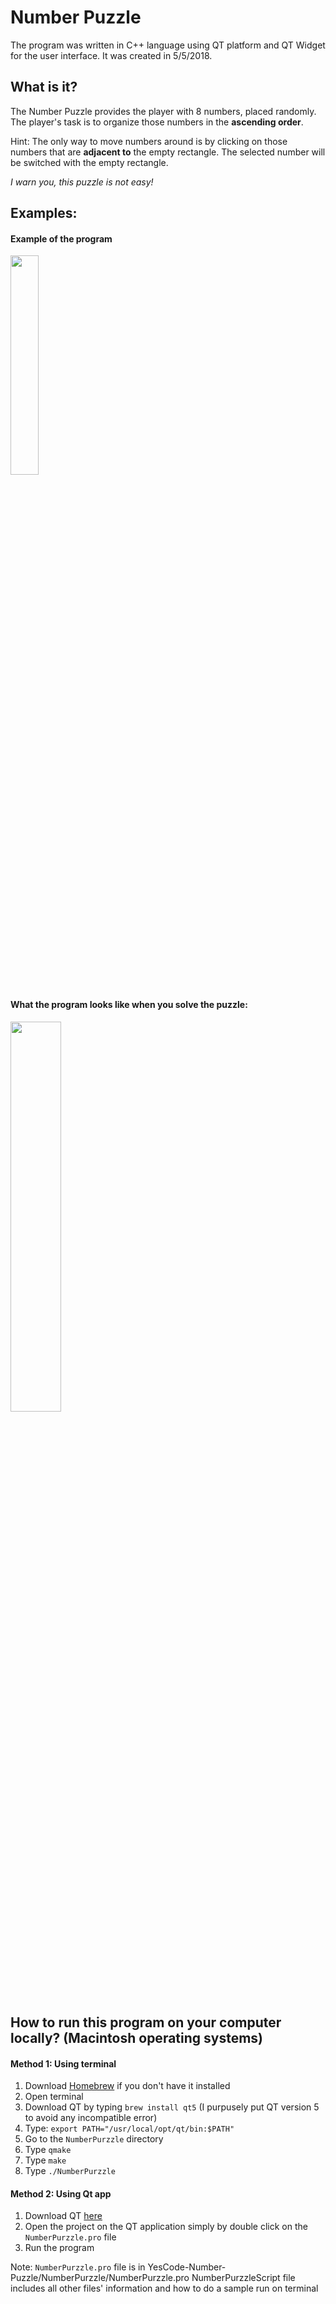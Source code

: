 # Number Puzzle
The program was written in C++ language using QT platform and QT Widget for the user interface. It was created in 5/5/2018.

## What is it?
The Number Puzzle provides the player with 8 numbers, placed randomly. The player's task is to organize those numbers in the **ascending order**. 

Hint: The only way to move numbers around is by clicking on those numbers that are **adjacent to** the empty rectangle. The selected number will be switched with the empty rectangle. 

*I warn you, this puzzle is not easy!*

## Examples:

#### Example of the program

<img src="https://github.com/tphuong141607/YesCode-Number-Puzzle/blob/master/ProgramExample.png" width="30%">

#### What the program looks like when you solve the puzzle:

<img src="https://github.com/tphuong141607/YesCode-Number-Puzzle/blob/master/Example%20when%20puzzle%20solved.png" width="40%">

## How to run this program on your computer locally? (Macintosh operating systems)
#### Method 1: Using terminal
1. Download [Homebrew](https://brew.sh/) if you don't have it installed
2. Open terminal
3. Download QT by typing `brew install qt5` (I purpusely put QT version 5 to avoid any incompatible error) 
3. Type: `export PATH="/usr/local/opt/qt/bin:$PATH"`
5. Go to the `NumberPurzzle` directory
6. Type `qmake`
7. Type `make`
8. Type `./NumberPurzzle`

#### Method 2: Using Qt app
1. Download QT [here](https://www.qt.io/download)
2. Open the project on the QT application simply by double click on the `NumberPurzzle.pro` file
3. Run the program

Note: `NumberPurzzle.pro` file is in YesCode-Number-Puzzle/NumberPurzzle/NumberPurzzle.pro
NumberPurzzleScript file includes all other files' information and how to do a sample run on terminal
